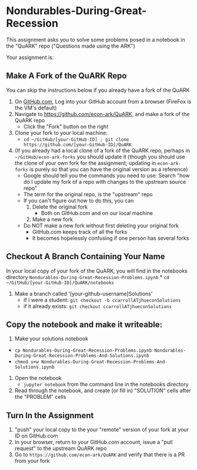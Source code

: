 # Nondurables-During-Great-Recession

This assignment asks you to solve some problems posed in a notebook in the "QuARK" repo ("Questions made using the ARK")

Your assignment is:

## Make A Fork of the QuARK Repo 

You can skip the instructions below if you already have a fork of the QuARK

1. On [GitHub.com](https://github.com), Log into your GitHub account from a browser (FireFox is the VM's default)
1. Navigate to https://github.com/econ-ark/QuARK, and make a fork of the QuARK repo
   * Click the "Fork" button on the right
1. Clone your fork to your local machine:
   * `cd ~/GitHub/[your-GitHub-ID] ; git clone https://github.com/[your-GitHub-ID]/QuARK`
1. (If you already had a local clone of a fork of the QuARK repo, perhaps in `~/GitHub/econ-ark-forks` you should update it (though you should use the clone of your own fork for the assignment; updating in `econ-ark-forks` is purely so that you can have the original version as a reference)
   * Google should tell you the commands you need to use: Search "how do I update my fork of a repo with changes to the upstream source repo"
   * The term for the original repo, is the "upstream" repo
   * If you can't figure out how to do this, you can
      1. Delete the original fork 
		 * Both on GitHub.com and on our local machine
	  1. Make a new fork
   * Do NOT make a new fork without first deleting your original fork
      * GitHub.com keeps track of all the forks
	  * It becomes hopelessly confusing if one person has several forks

## Checkout A Branch Containing Your Name

In your local copy of your fork of the QuARK, you will find in the notebooks directory `Nondurables-During-Great-Recession-Problems.ipynb`
	  * `cd ~/GitHub/[your-GitHub-ID]/QuARK/notebooks`
   1. Make a branch called '[your-github-username]Solutions'
	  * if I were a student: `git checkout -b ccarrollATjhueconSolutions`
	  * if it already exists: `git checkout ccarrollATjhueconSolutions`

## Copy the notebook and make it writeable:
   1. Make your solutions notebook
   * `cp Nondurables-During-Great-Recession-Problems.ipynb Nondurables-During-Great-Recession-Problems-And-Solutions.ipynb`
   * `chmod u+w Nondurables-During-Great-Recession-Problems-And-Solutions.ipynb`
   1. Open the notebook
      * `jupyter notebook` from the command line in the notebooks directory
   1.  Read through the notebook, and create (or fill in) "SOLUTION" cells after the "PROBLEM" cells

## Turn In the Assignment
   1. "push" your local copy to the your "remote" version of your fork at your ID on GitHub.com
   1. In your browser, return to your GitHub.com account, issue a "pull request" to the upstream QuARK repo
   1. Go to `https://github.com/econ-ark/QuARK` and verify that there is a PR from your fork
